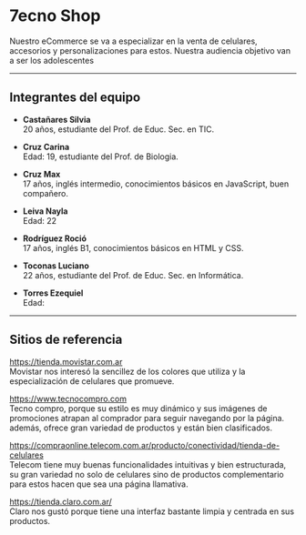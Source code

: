 # 7ecno Shop

Nuestro eCommerce se va a especializar en la venta de celulares, accesorios y personalizaciones para estos. Nuestra audiencia objetivo van a ser los adolescentes

<hr>

## Integrantes del equipo

- **Castañares Silvia**<br>
20 años, estudiante del Prof. de Educ. Sec. en TIC.

- **Cruz Carina**<br>
Edad: 19, estudiante del Prof. de Biologia.

- **Cruz Max**<br>
17 años, inglés intermedio, conocimientos básicos en JavaScript, buen compañero.

- **Leiva Nayla**<br>
Edad: 22

- **Rodríguez Roció**<br>
17 años, inglés B1, conocimientos básicos en HTML y CSS.

- **Toconas Luciano**<br>
22 años, estudiante del Prof. de Educ. Sec. en Informática.

- **Torres Ezequiel**<br>
Edad:

<hr>

## Sitios de referencia

https://tienda.movistar.com.ar<br>
Movistar nos interesó la sencillez de los colores que utiliza y la especialización de celulares que promueve.

https://www.tecnocompro.com<br>
Tecno compro, porque su estilo es muy dinámico y sus imágenes de promociones atrapan al comprador para seguir navegando por la página. además, ofrece gran variedad de productos y están bien clasificados.

https://compraonline.telecom.com.ar/producto/conectividad/tienda-de-celulares<br>
Telecom tiene muy buenas funcionalidades intuitivas y bien estructurada, su gran variedad no solo de celulares sino de productos complementario para estos hacen que sea una página llamativa.

https://tienda.claro.com.ar/<br>
Claro nos gustó porque tiene una interfaz bastante limpia y centrada en sus productos.
